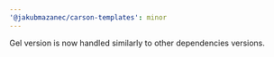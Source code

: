 ```yaml
---
'@jakubmazanec/carson-templates': minor
---
```


Gel version is now handled similarly to other dependencies versions.
